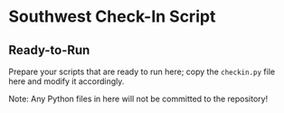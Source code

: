 # Southwest Check-In Script
## Ready-to-Run

Prepare your scripts that are ready to run here; copy the `checkin.py` file here and modify it accordingly.

Note: Any Python files in here will not be committed to the repository!